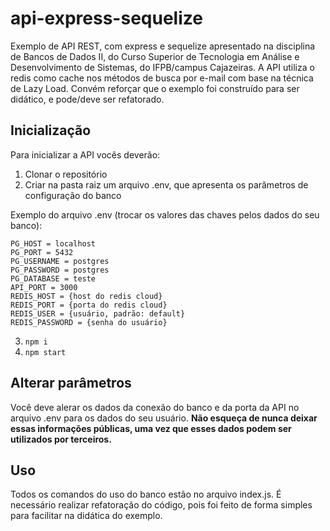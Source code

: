 # api-express-sequelize

Exemplo de API REST, com express e sequelize apresentado na disciplina de Bancos de Dados II, do Curso Superior de Tecnologia em Análise e Desenvolvimento de Sistemas, do IFPB/campus Cajazeiras. A API utiliza o redis como cache nos métodos de busca por e-mail com base na técnica de Lazy Load. Convém reforçar que o exemplo foi construído para ser didático, e pode/deve ser refatorado.

## Inicialização
Para inicializar a API vocês deverão:
1. Clonar o repositório
2. Criar na pasta raiz um arquivo .env, que apresenta os parâmetros de configuração do banco

Exemplo do arquivo .env (trocar os valores das chaves pelos dados do seu banco):
```
PG_HOST = localhost
PG_PORT = 5432
PG_USERNAME = postgres
PG_PASSWORD = postgres
PG_DATABASE = teste
API_PORT = 3000
REDIS_HOST = {host do redis cloud}
REDIS_PORT = {porta do redis cloud}
REDIS_USER = {usuário, padrão: default}
REDIS_PASSWORD = {senha do usuário}
```

3. ```npm i```
4. ```npm start```

## Alterar parâmetros
Você deve alerar os dados da conexão do banco e da porta da API no arquivo .env para os dados do seu usuário. **Não esqueça de nunca deixar essas informações públicas, uma vez que esses dados podem ser utilizados por terceiros.**

## Uso
Todos os comandos do uso do banco estão no arquivo index.js. É necessário realizar refatoração do código, pois foi feito de forma simples para facilitar na didática do exemplo.
